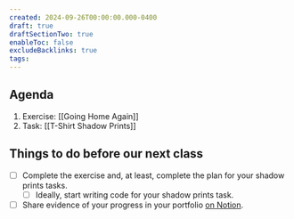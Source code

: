```yaml
---
created: 2024-09-26T00:00:00.000-0400
draft: true
draftSectionTwo: true
enableToc: false
excludeBacklinks: true
tags:
---
```

## Agenda
1. Exercise: [[Going Home Again]]
2. Task: [[T-Shirt Shadow Prints]]
## Things to do before our next class
- [ ] Complete the exercise and, at least, complete the plan for your shadow prints tasks.
	- [ ] Ideally, start writing code for your shadow prints task.
- [ ] Share evidence of your progress in your portfolio [on Notion](https://notion.so).